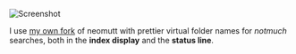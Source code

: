 ![Screenshot](https://user-images.githubusercontent.com/5733531/53286160-de675e00-3748-11e9-98ee-f47ec2f6153f.png)

I use [my own
fork](https://github.com/lbrayner/neomutt/tree/description<Paste>) of neomutt
with prettier virtual folder names for *notmuch* searches, both in the **index
display** and the **status line**.
